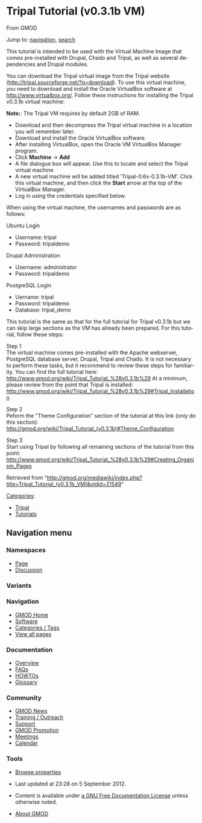<div id="mw-page-base" class="noprint">

</div>

<div id="mw-head-base" class="noprint">

</div>

<div id="content" class="mw-body" role="main">

<span id="top"></span>

<div id="mw-js-message" style="display:none;">

</div>



# <span dir="auto">Tripal Tutorial (v0.3.1b VM)</span>

<div id="bodyContent">

<div id="siteSub">

From GMOD

</div>

<div id="contentSub">

</div>

<div id="jump-to-nav" class="mw-jump">

Jump to: [navigation](#mw-navigation), [search](#p-search)

</div>

<div id="mw-content-text" class="mw-content-ltr" lang="en" dir="ltr">

This tutorial is intended to be used with the Virtual Machine Image that
comes pre-installed with Drupal, Chado and Tripal, as well as several
dependencies and Drupal modules.

You can download the Tripal virtual image from the Tripal website
(<a href="http://tripal.sourceforge.net/?q=download"
class="external free"
rel="nofollow">http://tripal.sourceforge.net/?q=download</a>). To use
this virtual machine, you need to download and install the Oracle
VirtualBox software at
<a href="http://www.virtualbox.org/" class="external free"
rel="nofollow">http://www.virtualbox.org/</a>. Follow these instructions
for installing the Tripal v0.3.1b virtual machine:

**Note:**: The Tripal VM requires by default 2GB of RAM.

- Download and then decompress the Tripal virtual machine in a location
  you will remember later.
- Download and install the Oracle VirtualBox software.
- After installing VirtualBox, open the Oracle VM VirtualBox Manager
  program.
- Click **Machine** → **Add**
- A file dialogue box will appear. Use this to locate and select the
  Tripal virtual machine
- A new virtual machine will be added titled 'Tripal-0.6x-0.3.1b-VM'.
  Click this virtual machine, and then click the **Start** arrow at the
  top of the VirtualBox Manager.
- Log in using the credentials specified below.

When using the virtual machine, the usernames and passwords are as
follows:

Ubuntu Login

- Username: tripal
- Password: tripaldemo

Drupal Administration

- Username: administrator
- Password: tripaldemo

PostgreSQL Login

- Uername: tripal
- Password: tripaldemo
- Database: tripal_demo

This tutorial is the same as that for the full tutorial for Tripal
v0.3.1b but we can skip large sections as the VM has already been
prepared. For this tutorial, follow these steps:

Step 1  
The virtual machine comes pre-installed with the Apache webserver,
PostgreSQL database server, Drupal, Tripal and Chado. It is not
necessary to perform these tasks, but it recommend to review these steps
for familiarity. You can find the full tutorial here:
<a href="http://www.gmod.org/wiki/Tripal_Tutorial_%28v0.3.1b%29"
class="external free"
rel="nofollow">http://www.gmod.org/wiki/Tripal_Tutorial_%28v0.3.1b%29</a>
At a minimum, please review from the point that Tripal is installed: <a
href="http://www.gmod.org/wiki/Tripal_Tutorial_%28v0.3.1b%29#Tripal_Installation#Tripal_Installation"
class="external free"
rel="nofollow">http://www.gmod.org/wiki/Tripal_Tutorial_%28v0.3.1b%29#Tripal_Installation</a>

<!-- -->

Step 2  
Peform the "Theme Configuration" section of the tutorial at this link
(only do this section):
<a href="Tripal_Tutorial_(v0.3.1b)#Theme_Configuration"
class="external free"
rel="nofollow">http://gmod.org/wiki/Tripal_Tutorial_(v0.3.1b)#Theme_Configuration</a>

<!-- -->

Step 3  
Start using Tripal by following all remaining sections of the tutorial
from this point: <a
href="http://www.gmod.org/wiki/Tripal_Tutorial_%28v0.3.1b%29#Creating_Organism_Pages#Creating_Organism_Pages"
class="external free"
rel="nofollow">http://www.gmod.org/wiki/Tripal_Tutorial_%28v0.3.1b%29#Creating_Organism_Pages</a>

</div>

<div class="printfooter">

Retrieved from
"<http://gmod.org/mediawiki/index.php?title=Tripal_Tutorial_(v0.3.1b_VM)&oldid=21549>"

</div>

<div id="catlinks" class="catlinks">

<div id="mw-normal-catlinks" class="mw-normal-catlinks">

[Categories](Special:Categories "Special:Categories"):

- [Tripal](Category:Tripal "Category:Tripal")
- [Tutorials](Category:Tutorials "Category:Tutorials")

</div>

</div>

<div class="visualClear">

</div>

</div>

</div>

<div id="mw-navigation">

## Navigation menu

<div id="mw-head">



<div id="left-navigation">

<div id="p-namespaces" class="vectorTabs" role="navigation"
aria-labelledby="p-namespaces-label">

### Namespaces

- <span id="ca-nstab-main"><a href="Tripal_Tutorial_(v0.3.1b_VM)" accesskey="c"
  title="View the content page [c]">Page</a></span>
- <span id="ca-talk"><a
  href="http://gmod.org/mediawiki/index.php?title=Talk:Tripal_Tutorial_(v0.3.1b_VM)&amp;action=edit&amp;redlink=1"
  accesskey="t"
  title="Discussion about the content page [t]">Discussion</a></span>

</div>

<div id="p-variants" class="vectorMenu emptyPortlet" role="navigation"
aria-labelledby="p-variants-label">

### 

### Variants[](#)

<div class="menu">

</div>

</div>

</div>





</div>

</div>

</div>

<div id="mw-panel">

<div id="p-logo" role="banner">

<a href="Main_Page"
style="background-image: url(../images/GMOD-cogs.png);"
title="Visit the main page"></a>

</div>

<div id="p-Navigation" class="portal" role="navigation"
aria-labelledby="p-Navigation-label">

### Navigation

<div class="body">

- <span id="n-GMOD-Home">[GMOD Home](Main_Page)</span>
- <span id="n-Software">[Software](GMOD_Components)</span>
- <span id="n-Categories-.2F-Tags">[Categories /
  Tags](Categories)</span>
- <span id="n-View-all-pages">[View all pages](Special:AllPages)</span>

</div>

</div>

<div id="p-Documentation" class="portal" role="navigation"
aria-labelledby="p-Documentation-label">

### Documentation

<div class="body">

- <span id="n-Overview">[Overview](Overview)</span>
- <span id="n-FAQs">[FAQs](Category:FAQ)</span>
- <span id="n-HOWTOs">[HOWTOs](Category:HOWTO)</span>
- <span id="n-Glossary">[Glossary](Glossary)</span>

</div>

</div>

<div id="p-Community" class="portal" role="navigation"
aria-labelledby="p-Community-label">

### Community

<div class="body">

- <span id="n-GMOD-News">[GMOD News](GMOD_News)</span>
- <span id="n-Training-.2F-Outreach">[Training /
  Outreach](Training_and_Outreach)</span>
- <span id="n-Support">[Support](Support)</span>
- <span id="n-GMOD-Promotion">[GMOD Promotion](GMOD_Promotion)</span>
- <span id="n-Meetings">[Meetings](Meetings)</span>
- <span id="n-Calendar">[Calendar](Calendar)</span>

</div>

</div>

<div id="p-tb" class="portal" role="navigation"
aria-labelledby="p-tb-label">

### Tools

<div class="body">


- <span id="t-smwbrowselink"><a href="Special:Browse/Tripal_Tutorial_(v0.3.1b_VM)"
  rel="smw-browse">Browse properties</a></span>


</div>

</div>

</div>

</div>

<div id="footer" role="contentinfo">

- <span id="footer-info-lastmod">Last updated at 23:28 on 5 September
  2012.</span>
<!-- - <span id="footer-info-viewcount">61,215 page views.</span> -->
- <span id="footer-info-copyright">Content is available under
  <a href="http://www.gnu.org/licenses/fdl-1.3.html" class="external"
  rel="nofollow">a GNU Free Documentation License</a> unless otherwise
  noted.</span>

<!-- -->

- <span id="footer-places-about">[About
  GMOD](GMOD:About "GMOD:About")</span>

<!-- -->






</div>
